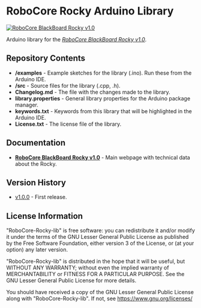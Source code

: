 RoboCore Rocky Arduino Library
==============================

[![RoboCore BlackBoard Rocky v1.0](https://d229kd5ey79jzj.cloudfront.net/3128/images/3128_1_M.png)](https://www.robocore.net/loja/produtos/3128)

Arduino library for the [*RoboCore BlackBoard Rocky v1.0*](https://www.robocore.net/loja/produtos/3128).

Repository Contents
-------------------

* **/examples** - Example sketches for the library (.ino). Run these from the Arduino IDE.
* **/src** - Source files for the library (.cpp, .h).
* **Changelog.md** - The file with the changes made to the library.
* **library.properties** - General library properties for the Arduino package manager.
* **keywords.txt** - Keywords from this library that will be highlighted in the Arduino IDE.
* **License.txt** - The license file of the library.

Documentation
-------------

* **[RoboCore BlackBoard Rocky v1.0](https://www.robocore.net/loja/produtos/3128)** - Main webpage with technical data about the Rocky.

Version History
---------------

* [v1.0.0](https://github.com/RoboCore/RoboCore_Rocky) - First release.

License Information
-------------------

"RoboCore-Rocky-lib" is free software: you can redistribute it and/or modify it under the terms of the GNU Lesser General Public License as published by the Free Software Foundation, either version 3 of the License, or (at your option) any later version.

"RoboCore-Rocky-lib" is distributed in the hope that it will be useful, but WITHOUT ANY WARRANTY; without even the implied warranty of MERCHANTABILITY or FITNESS FOR A PARTICULAR PURPOSE. See the GNU Lesser General Public License for more details.

You should have received a copy of the GNU Lesser General Public License along with "RoboCore-Rocky-lib". If not, see <https://www.gnu.org/licenses/>
